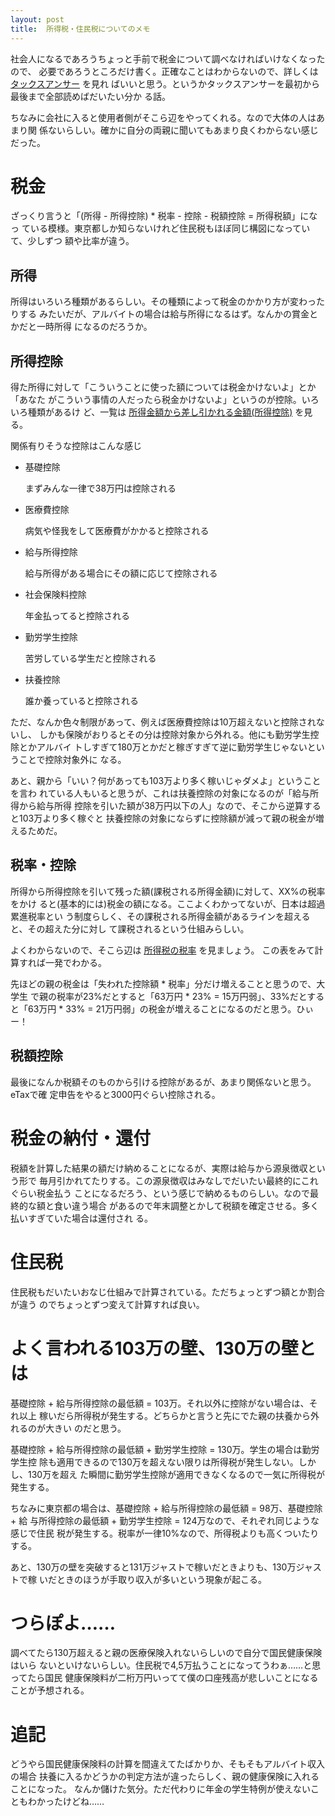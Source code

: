 ```yaml
---
layout: post
title:  所得税・住民税についてのメモ
---
```


社会人になるであろうちょっと手前で税金について調べなければいけなくなったので、
必要であろうところだけ書く。正確なことはわからないので、詳しくは
[タックスアンサー](http://www.nta.go.jp/taxanswer/shotoku/shotoku.htm) を見れ
ばいいと思う。というかタックスアンサーを最初から最後まで全部読めばだいたい分か
る話。

ちなみに会社に入ると使用者側がそこら辺をやってくれる。なので大体の人はあまり関
係ないらしい。確かに自分の両親に聞いてもあまり良くわからない感じだった。

# 税金

ざっくり言うと「(所得 - 所得控除) * 税率 - 控除 - 税額控除 = 所得税額」になっ
ている模様。東京都しか知らないけれど住民税もほぼ同じ構図になっていて、少しずつ
額や比率が違う。

## 所得

所得はいろいろ種類があるらしい。その種類によって税金のかかり方が変わったりする
みたいだが、アルバイトの場合は給与所得になるはず。なんかの賞金とかだと一時所得
になるのだろうか。

## 所得控除

得た所得に対して「こういうことに使った額については税金かけないよ」とか「あなた
がこういう事情の人だったら税金かけないよ」というのが控除。いろいろ種類があるけ
ど、一覧は
[所得金額から差し引かれる金額(所得控除)](http://www.nta.go.jp/taxanswer/shotoku/shoto320.htm)
を見る。

関係有りそうな控除はこんな感じ

* 基礎控除

  まずみんな一律で38万円は控除される
* 医療費控除

  病気や怪我をして医療費がかかると控除される
* 給与所得控除

  給与所得がある場合にその額に応じて控除される
* 社会保険料控除

  年金払ってると控除される
* 勤労学生控除

  苦労している学生だと控除される
* 扶養控除

  誰か養っていると控除される

ただ、なんか色々制限があって、例えば医療費控除は10万超えないと控除されないし、
しかも保険がおりるとその分は控除対象から外れる。他にも勤労学生控除とかアルバイ
トしすぎて180万とかだと稼ぎすぎて逆に勤労学生じゃないということで控除対象外に
なる。

あと、親から「いい？何があっても103万より多く稼いじゃダメよ」ということを言わ
れている人もいると思うが、これは扶養控除の対象になるのが「給与所得から給与所得
控除を引いた額が38万円以下の人」なので、そこから逆算すると103万より多く稼ぐと
扶養控除の対象にならずに控除額が減って親の税金が増えるためだ。

## 税率・控除

所得から所得控除を引いて残った額(課税される所得金額)に対して、XX%の税率をかけ
ると(基本的には)税金の額になる。ここよくわかってないが、日本は超過累進税率とい
う制度らしく、その課税される所得金額があるラインを超えると、その超えた分に対し
て課税されるという仕組みらしい。

よくわからないので、そこら辺は
[所得税の税率](http://www.nta.go.jp/taxanswer/shotoku/2260.htm) を見ましょう。
この表をみて計算すれば一発でわかる。

先ほどの親の税金は「失われた控除額 * 税率」分だけ増えることと思うので、大学生
で親の税率が23%だとすると「63万円 * 23% = 15万円弱」、33%だとすると「63万円 *
33% = 21万円弱」の税金が増えることになるのだと思う。ひぃー！

## 税額控除

最後になんか税額そのものから引ける控除があるが、あまり関係ないと思う。eTaxで確
定申告をやると3000円ぐらい控除される。

# 税金の納付・還付

税額を計算した結果の額だけ納めることになるが、実際は給与から源泉徴収という形で
毎月引かれてたりする。この源泉徴収はみなしでだいたい最終的にこれぐらい税金払う
ことになるだろう、という感じで納めるものらしい。なので最終的な額と食い違う場合
があるので年末調整とかして税額を確定させる。多く払いすぎていた場合は還付され
る。

# 住民税

住民税もだいたいおなじ仕組みで計算されている。ただちょっとずつ額とか割合が違う
のでちょっとずつ変えて計算すれば良い。

# よく言われる103万の壁、130万の壁とは

基礎控除 + 給与所得控除の最低額 = 103万。それ以外に控除がない場合は、それ以上
稼いだら所得税が発生する。どちらかと言うと先にでた親の扶養から外れるのが大きい
のだと思う。

基礎控除 + 給与所得控除の最低額 + 勤労学生控除 = 130万。学生の場合は勤労学生控
除も適用できるので130万を超えない限りは所得税が発生しない。しかし、130万を超え
た瞬間に勤労学生控除が適用できなくなるので一気に所得税が発生する。

ちなみに東京都の場合は、基礎控除 + 給与所得控除の最低額 = 98万、基礎控除 + 給
与所得控除の最低額 + 勤労学生控除 = 124万なので、それぞれ同じような感じで住民
税が発生する。税率が一律10%なので、所得税よりも高くついたりする。

あと、130万の壁を突破すると131万ジャストで稼いだときよりも、130万ジャストで稼
いだときのほうが手取り収入が多いという現象が起こる。

# つらぽよ……

調べてたら130万超えると親の医療保険入れないらしいので自分で国民健康保険はいら
ないといけないらしい。住民税で4,5万払うことになってうわぁ……と思ってたら国民
健康保険料が二桁万円いってて僕の口座残高が悲しいことになることが予想される。

# 追記

どうやら国民健康保険料の計算を間違えてたばかりか、そもそもアルバイト収入の場合
扶養に入るかどうかの判定方法が違ったらしく、親の健康保険に入れることになった。
なんか儲けた気分。ただ代わりに年金の学生特例が使えないこともわかったけどね……
